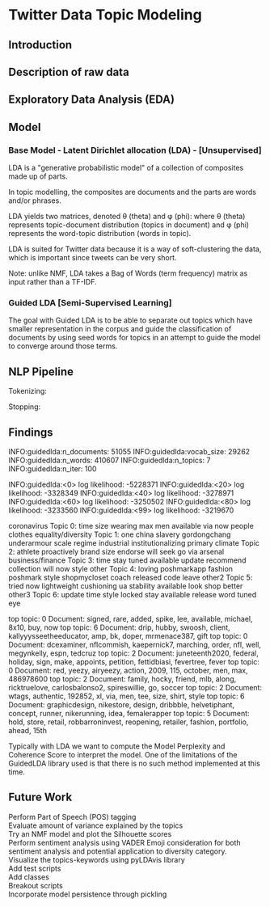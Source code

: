 # Twitter Data Topic Modeling
## Introduction


## Description of raw data

## Exploratory Data Analysis (EDA)


## Model
### Base Model - Latent Dirichlet allocation (LDA) - [Unsupervised] 
LDA is a "generative probabilistic model" of a collection of composites made up of parts. 

In topic modelling, the composites are documents and the parts are words and/or phrases.

LDA yields two matrices, denoted θ (theta) and φ (phi): where θ (theta) represents topic-document distribution (topics in document) and φ (phi) represents the word-topic distribution (words in topic).

LDA is suited for Twitter data because it is a way of soft-clustering the data, which is important since tweets can be very short.

Note: unlike NMF, LDA takes a Bag of Words (term frequency) matrix as input rather than a TF-IDF.

### Guided LDA [Semi-Supervised Learning]

The goal with Guided LDA is to be able to separate out topics which have smaller representation in the corpus and guide the classification of documents by using seed words for topics in an attempt to guide the model to converge around those terms.

## NLP Pipeline 
Tokenizing:

Stopping:

## Findings

INFO:guidedlda:n_documents: 51055
INFO:guidedlda:vocab_size: 29262
INFO:guidedlda:n_words: 410607
INFO:guidedlda:n_topics: 7
INFO:guidedlda:n_iter: 100


INFO:guidedlda:<0> log likelihood: -5228371
INFO:guidedlda:<20> log likelihood: -3328349
INFO:guidedlda:<40> log likelihood: -3278971
INFO:guidedlda:<60> log likelihood: -3250502
INFO:guidedlda:<80> log likelihood: -3233560
INFO:guidedlda:<99> log likelihood: -3219670

coronavirus
Topic 0: time size wearing max men available via now people clothes
equality/diversity
Topic 1: one china slavery gordongchang underarmour scale regime industrial institutionalizing primary
climate
Topic 2: athlete proactively brand size endorse will seek go via arsenal
business/finance
Topic 3: time stay tuned available update recommend collection will now style
other
Topic 4: loving poshmarkapp fashion poshmark style shopmycloset coach released code leave
other2
Topic 5: tried now lightweight cushioning ua stability available look shop better
other3
Topic 6: update time style locked stay available release word tuned eye


top topic: 0 Document: signed, rare, added, spike, lee, available, michael, 8x10, buy, now
top topic: 6 Document: drip, hubby, swoosh, client, kallyyysseetheeducator, amp, bk, doper, mrmenace387, gift
top topic: 0 Document: dcexaminer, nflcommish, kaepernick7, marching, order, nfl, well, megynkelly, espn, tedcruz
top topic: 2 Document: juneteenth2020, federal, holiday, sign, make, appoints, petition, fettidbiasi, fevertree, fever
top topic: 0 Document: red, yeezy, airyeezy, action, 2009, 115, october, men, max, 486978600
top topic: 2 Document: family, hocky, friend, mlb, along, ricktruelove, carlosbalonso2, spireswillie, go, soccer
top topic: 2 Document: wtags, authentic, 192852, xl, via, men, tee, size, shirt, style
top topic: 6 Document: graphicdesign, nikestore, design, dribbble, helvetiphant, concept, runner, nikerunning, idea, femalerapper
top topic: 5 Document: hold, store, retail, robbarroninvest, reopening, retailer, fashion, portfolio, ahead, 15th

Typically with LDA we want to compute the Model Perplexity and Coherence Score to interpret the model. One of the limitations of the GuidedLDA library used is that there is no such method implemented at this time.


## Future Work
Perform Part of Speech (POS) tagging
<br>
Evaluate amount of variance explained by the topics
<br>
Try an NMF model and plot the Silhouette scores
<br>
Perform sentiment analysis using VADER
Emoji consideration for both sentiment analysis and potential application to diversity category.
<br>
Visualize the topics-keywords using pyLDAvis library
<br>
Add test scripts
<br>
Add classes
<br>
Breakout scripts
<br>
Incorporate model persistence through pickling







